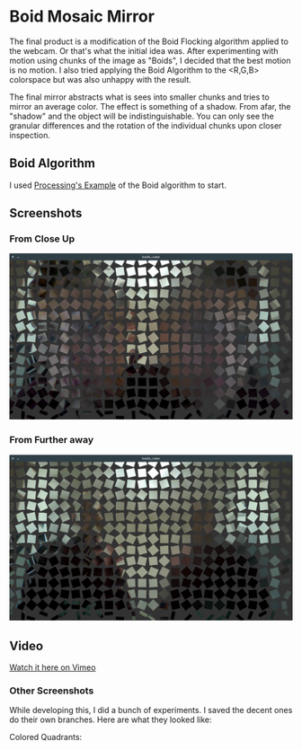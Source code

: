 #  Boid Mosaic Mirror
The final product is a modification of the Boid Flocking algorithm applied to the webcam. Or that's what the initial idea was. 
After experimenting with motion using chunks of the image as "Boids", I decided that the best motion is no motion. 
I also tried applying the Boid Algorithm to the <R,G,B> colorspace but was also unhappy with the result. 

The final mirror abstracts what is sees into smaller chunks and tries to mirror an average color. The effect is something of a shadow.
From afar, the "shadow" and the object will be indistinguishable. You can only see the granular differences and the rotation of the individual chunks upon closer
inspection.

## Boid Algorithm
I used [Processing's Example](https://processing.org/examples/flocking.html) of the Boid algorithm to start. 

## Screenshots

### From Close Up
![Up Close Screenshot](./screenshots/up-close.png)

### From Further away
![Far Out Screenshot](./screenshots/far-out.png)

## Video
[Watch it here on Vimeo](https://vimeo.com/255647357)

### Other Screenshots
While developing this, I did a bunch of experiments. I saved the decent ones do their own branches. Here are what they looked like:

Colored Quadrants:

